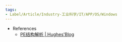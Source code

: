 ```yaml
---
tags:
- Label/Article/Industry-工业科学/IT/APP/OS/Windows
---
```


- References
    - [PE结构解析 | Hughes'Blog](https://hughlhz.github.io/2020/05/10/pe_program/)
